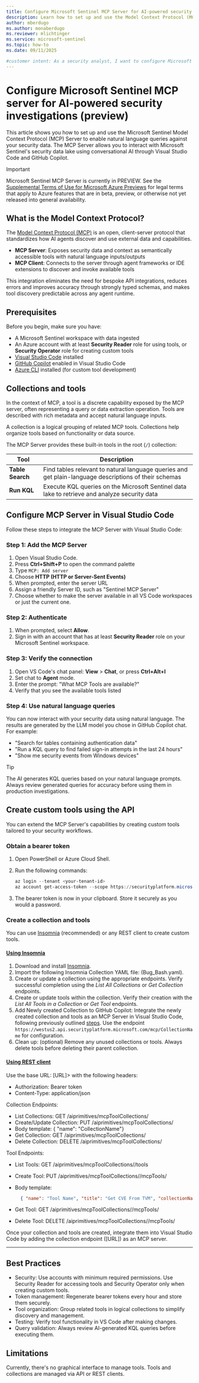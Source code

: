 ```yaml
---
title: Configure Microsoft Sentinel MCP Server for AI-powered security investigations
description: Learn how to set up and use the Model Context Protocol (MCP) Server in Microsoft Sentinel to enable natural language queries and AI-powered security investigations through Visual Studio Code.
author: mberdugo
ms.author: monaberdugo
ms.reviewer: mlichtinger
ms.service: microsoft-sentinel
ms.topic: how-to
ms.date: 09/11/2025

#customer intent: As a security analyst, I want to configure Microsoft Sentinel MCP Server so that I can use natural language to query security data and accelerate investigations.
---
```


# Configure Microsoft Sentinel MCP server for AI-powered security investigations (preview)

This article shows you how to set up and use the Microsoft Sentinel Model Context Protocol (MCP) Server to enable natural language queries against your security data. The MCP Server allows you to interact with Microsoft Sentinel's security data lake using conversational AI through Visual Studio Code and GitHub Copilot.

> [!IMPORTANT]
> Microsoft Sentinel MCP Server is currently in PREVIEW. See the [Supplemental Terms of Use for Microsoft Azure Previews](https://azure.microsoft.com/support/legal/preview-supplemental-terms/) for legal terms that apply to Azure features that are in beta, preview, or otherwise not yet released into general availability.

## What is the Model Context Protocol?

The [Model Context Protocol (MCP)](https://modelcontextprotocol.io/docs/getting-started/intro) is an open, client-server protocol that standardizes how AI agents discover and use external data and capabilities.

- **MCP Server**: Exposes security data and context as semantically accessible tools with natural language inputs/outputs
- **MCP Client**: Connects to the server through agent frameworks or IDE extensions to discover and invoke available tools

This integration eliminates the need for bespoke API integrations, reduces errors and improves accuracy through strongly typed schemas, and makes tool discovery predictable across any agent runtime.

## Prerequisites

Before you begin, make sure you have:

- A Microsoft Sentinel workspace with data ingested
- An Azure account with at least **Security Reader** role for using tools, or **Security Operator** role for creating custom tools
- [Visual Studio Code](https://code.visualstudio.com/) installed
- [GitHub Copilot](https://github.com/features/copilot) enabled in Visual Studio Code
- [Azure CLI](/cli/azure/install-azure-cli?view=azure-cli-latest) installed (for custom tool development)

## Collections and tools

In the context of MCP, a tool is a discrete capability exposed by the MCP server, often representing a query or data extraction operation. Tools are described with rich metadata and accept natural language inputs.

A collection is a logical grouping of related MCP tools. Collections help organize tools based on functionality or data source.

The MCP Server provides these built-in tools in the root (`/`) collection:

| Tool | Description |
|------|-------------|
| **Table Search** | Find tables relevant to natural language queries and get plain-language descriptions of their schemas |
| **Run KQL** | Execute KQL queries on the Microsoft Sentinel data lake to retrieve and analyze security data |

## Configure MCP Server in Visual Studio Code

Follow these steps to integrate the MCP Server with Visual Studio Code:

### Step 1: Add the MCP Server

1. Open Visual Studio Code.
1. Press **Ctrl+Shift+P** to open the command palette
1. Type `MCP: Add server`
1. Choose **HTTP (HTTP or Server-Sent Events)**
1. When prompted, enter the server URL
1. Assign a friendly Server ID, such as "Sentinel MCP Server"
1. Choose whether to make the server available in all VS Code workspaces or just the current one.

### Step 2: Authenticate

1. When prompted, select **Allow**.
1. Sign in with an account that has at least **Security Reader** role on your Microsoft Sentinel workspace.

### Step 3: Verify the connection

1. Open VS Code's chat panel: **View** > **Chat**, or press **Ctrl+Alt+I**
1. Set chat to **Agent** mode.
1. Enter the prompt: "What MCP Tools are available?"
1. Verify that you see the available tools listed

### Step 4: Use natural language queries

You can now interact with your security data using natural language. The results are generated by the LLM model you chose in GitHub Copilot chat. For example:

- "Search for tables containing authentication data"
- "Run a KQL query to find failed sign-in attempts in the last 24 hours"
- "Show me security events from Windows devices"

> [!TIP]
> The AI generates KQL queries based on your natural language prompts. Always review generated queries for accuracy before using them in production investigations.

## Create custom tools using the API

You can extend the MCP Server's capabilities by creating custom tools tailored to your security workflows.

### Obtain a bearer token

1. Open PowerShell or Azure Cloud Shell.
1. Run the following commands:
  
    ```powershell
    az login --tenant <your-tenant-id>
    az account get-access-token --scope https://securityplatform.microsoft.com/.default  --query accessToken -o tsv | clip
    ```
  
1. The bearer token is now in your clipboard. Store it securely as you would a password.

### Create a collection and tools

You can use [Insomnia](https://developer.konghq.com/insomnia/) (recommended) or any REST client to create custom tools.

#### [Using Insomnia](#tab/insomnia)

1. Download and install [Insomnia](https://insomnia.rest/download).
1. Import the following Insomnia Collection YAML file:  (Bug_Bash.yaml).
1. Create or update a collection using the appropriate endpoints. Verify successful completion using the *List All Collections* or *Get Collection* endpoints.
1. Create or update tools within the collection. Verify their creation with the *List All Tools in a Collection* or *Get Tool* endpoints.
1. Add Newly created Collection to GitHub Copilot: Integrate the newly created collection and tools as an MCP Server in Visual Studio Code, following previously outlined [steps](#step-1-add-the-mcp-server). Use the endpoint `https://westus2.api.securityplatform.microsoft.com/mcp/CollectionName` for configuration.
1. Clean up: (optional) Remove any unused collections or tools. Always delete tools before deleting their parent collection.

#### [Using REST client](#tab/rest-client)

Use the base URL: [URL]> with the following headers:

- Authorization: Bearer token
- Content-Type: application/json

Collection Endpoints:

- List Collections: GET /aiprimitives/mcpToolCollections/
- Create/Update Collection: PUT /aiprimitives/mcpToolCollections/
- Body template: { "name": "CollectionName"}
- Get Collection: GET /aiprimitives/mcpToolCollections/
- Delete Collection: DELETE /aiprimitives/mcpToolCollections/ 

Tool Endpoints:

- List Tools: GET /aiprimitives/mcpToolCollections//tools
- Create Tool: PUT /aiprimitives/mcpToolCollections//mcpTools/
- Body template: 

  ```json
    { "name": "Tool Name", "title": "Get CVE From TVM", "collectionName": "Collection Name", "mcpToolType": "Kqs", "description": "Retrieve CVE information and affected software from Defender for Cloud vulnerability data (substitute for TVM).", "properties": { "mcpToolType": "Kqs", "arguments": { "type": "object", "properties": { "CVE-ID": { "type": "string", "description": "CVE ID (e.g., 'CVE-2025-38382')" }, "database": { "type": "string", "description": "Database name (Sentinel-connected Log Analytics workspace)" } }, "required": ["CVE-ID", "database"] }, "queryFormat": "let CveParam = tolower(tostring('{CVE-ID}')); SecurityNestedRecommendation | where tostring(VulnerabilityId) != '' or tostring(AdditionalData) contains 'cve' | extend CveId = iif(tostring(VulnerabilityId) != '', VulnerabilityId, tostring(extract(@'\"CVE\"\\s*:\\s*\"(CVE-[0-9-]+)\"', 1, tostring(AdditionalData)))) | where tolower(CveId) == CveParam | summarize LatestPublished = max(TimeGenerated), VulnerabilitySeverityLevel = any(RecommendationSeverity), AffectedSoftware = make_set(tostring(AdditionalData.softwareDetails.packageName), 50), Title = any(RecommendationName) | project CveId = tostring('{CVE-ID}'), PublishedDate = LatestPublished, CvssScore = real(null), VulnerabilitySeverityLevel, VulnerabilityDescription = Title, AffectedSoftware" }}
  ```

- Get Tool: GET /aiprimitives/mcpToolCollections//mcpTools/
- Delete Tool: DELETE /aiprimitives/mcpToolCollections//mcpTools/

Once your collection and tools are created, integrate them into Visual Studio Code by adding the collection endpoint ([URL]) as an MCP server.

---

## Best Practices

- Security: Use accounts with minimum required permissions. Use Security Reader for accessing tools and Security Operator only when creating custom tools.
- Token management: Regenerate bearer tokens every hour and store them securely.
- Tool organization: Group related tools in logical collections to simplify discovery and management.
- Testing: Verify tool functionality in VS Code after making changes.
- Query validation: Always review AI-generated KQL queries before executing them.

## Limitations

Currently, there's no graphical interface to manage tools. Tools and collections are managed via API or REST clients.
